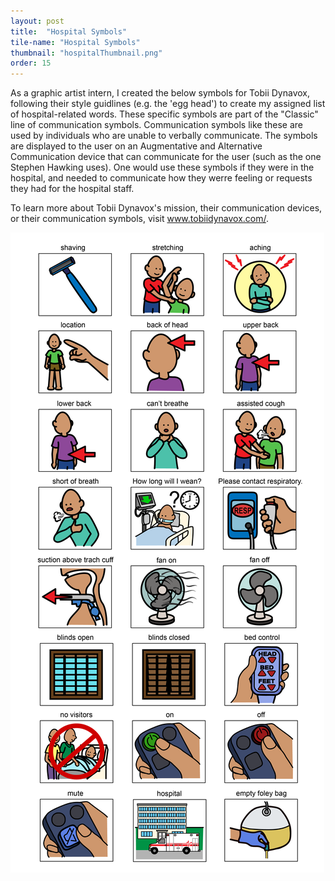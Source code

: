 ```yaml
---
layout: post
title:  "Hospital Symbols"
tile-name: "Hospital Symbols"
thumbnail: "hospitalThumbnail.png"
order: 15
---
```


As a graphic artist intern, I created the below symbols for Tobii Dynavox, following their style guidlines (e.g. the 'egg head') to create my assigned list of hospital-related words. These specific symbols are part of the "Classic" line of communication symbols. Communication symbols like these are used by individuals who are unable to verbally communicate. The symbols are displayed to the user on an Augmentative and Alternative Communication device that can communicate for the user (such as the one Stephen Hawking uses). One would use these symbols if they were in the hospital, and needed to communicate how they werre feeling or requests they had for the hospital staff.

To learn more about Tobii Dynavox's mission, their communication devices, or their communication symbols, visit <a href="https://www.tobiidynavox.com/en-US/?MarketPopupClicked=true">www.tobiidynavox.com/</a>.

![Girl in purple with red lips](/img/hospital-01.png)